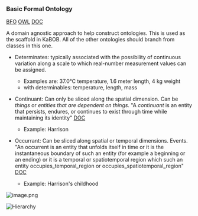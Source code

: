### Basic Formal Ontology <a name="basic-formal-ontology" />
[BFO][BFO] [OWL][BFO-OWL] [DOC][BFO-DOC]

A domain agnostic approach to help construct ontologies. This is used as the scaffold in KaBOB. All of the other ontologies should branch from classes in this one.

* Determinates:  typically associated with the possibility of continuous variation along a scale to which real-number measurement values can be assigned.
    * Examples are: 37.0°C temperature, 1.6 meter length, 4 kg weight
    * with determinables: temperature, length, mass

* Continuant: Can only be sliced along the spatial dimension. Can be *things* or *entities that are dependent on things*. "A *continuant* is an entity that persists, endures, or continues to exist through time while maintaining its identity" [DOC][BFO-DOC]
    * Example: Harrison

* Occurrant: Can be sliced along spatial or temporal dimensions. Events. "An occurrent is an entity that unfolds itself in time or it is the instantaneous boundary of such an entity (for example a beginning or an ending) or it is a temporal or spatiotemporal region which such an entity occupies_temporal_region or occupies_spatiotemporal_region" [DOC][BFO-DOC]
    * Example: Harrison's childhood

![image.png](https://www.researchgate.net/profile/Barry_Smith4/publication/252325553/figure/fig4/AS:282655821189170@1444401807925/Draft-BFO-20-is-a-Hierarchy-21.png)



![Hierarchy](http://ontology.buffalo.edu/bfo/BFO2.png)

[BFO]: https://github.com/BFO-ontology/BFO
[BFO-OWL]: http://purl.obolibrary.org/obo/bfo.owl
[BFO-DOC]: https://github.com/BFO-ontology/BFO/raw/master/docs/bfo2-reference/BFO2-Reference.pdf

